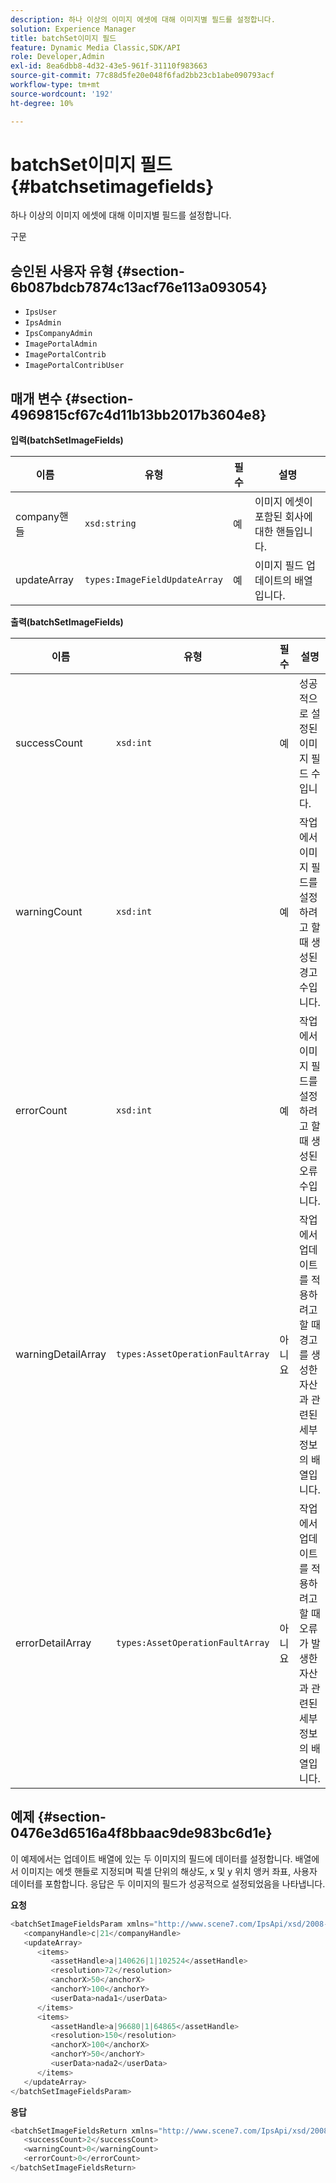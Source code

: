 ```yaml
---
description: 하나 이상의 이미지 에셋에 대해 이미지별 필드를 설정합니다.
solution: Experience Manager
title: batchSet이미지 필드
feature: Dynamic Media Classic,SDK/API
role: Developer,Admin
exl-id: 8ea6dbb8-4d32-43e5-961f-31110f983663
source-git-commit: 77c88d5fe20e048f6fad2bb23cb1abe090793acf
workflow-type: tm+mt
source-wordcount: '192'
ht-degree: 10%

---
```


# batchSet이미지 필드{#batchsetimagefields}

하나 이상의 이미지 에셋에 대해 이미지별 필드를 설정합니다.

구문

## 승인된 사용자 유형 {#section-6b087bdcb7874c13acf76e113a093054}

* `IpsUser`
* `IpsAdmin`
* `IpsCompanyAdmin`
* `ImagePortalAdmin`
* `ImagePortalContrib`
* `ImagePortalContribUser`

## 매개 변수 {#section-4969815cf67c4d11b13bb2017b3604e8}

**입력(batchSetImageFields)**

| 이름 | 유형 | 필수 | 설명 |
|---|---|---|---|
| company핸들 | `xsd:string` | 예 | 이미지 에셋이 포함된 회사에 대한 핸들입니다. |
| updateArray | `types:ImageFieldUpdateArray` | 예 | 이미지 필드 업데이트의 배열입니다. |

**출력(batchSetImageFields)**

| 이름 | 유형 | 필수 | 설명 |
|---|---|---|---|
| successCount | `xsd:int` | 예 | 성공적으로 설정된 이미지 필드 수입니다. |
| warningCount | `xsd:int` | 예 | 작업에서 이미지 필드를 설정하려고 할 때 생성된 경고 수입니다. |
| errorCount | `xsd:int` | 예 | 작업에서 이미지 필드를 설정하려고 할 때 생성된 오류 수입니다. |
| warningDetailArray | `types:AssetOperationFaultArray` | 아니요 | 작업에서 업데이트를 적용하려고 할 때 경고를 생성한 자산과 관련된 세부 정보의 배열입니다. |
| errorDetailArray | `types:AssetOperationFaultArray` | 아니요 | 작업에서 업데이트를 적용하려고 할 때 오류가 발생한 자산과 관련된 세부 정보의 배열입니다. |

## 예제 {#section-0476e3d6516a4f8bbaac9de983bc6d1e}

이 예제에서는 업데이트 배열에 있는 두 이미지의 필드에 데이터를 설정합니다. 배열에서 이미지는 에셋 핸들로 지정되며 픽셀 단위의 해상도, x 및 y 위치 앵커 좌표, 사용자 데이터를 포함합니다. 응답은 두 이미지의 필드가 성공적으로 설정되었음을 나타냅니다.

**요청**

```java
<batchSetImageFieldsParam xmlns="http://www.scene7.com/IpsApi/xsd/2008-01-15">
   <companyHandle>c|21</companyHandle>
   <updateArray>
      <items>
         <assetHandle>a|140626|1|102524</assetHandle>
         <resolution>72</resolution>
         <anchorX>50</anchorX>
         <anchorY>100</anchorY>
         <userData>nada1</userData>
      </items>
      <items>
         <assetHandle>a|96680|1|64865</assetHandle>
         <resolution>150</resolution>
         <anchorX>100</anchorX>
         <anchorY>50</anchorY>
         <userData>nada2</userData>
      </items>
   </updateArray>
</batchSetImageFieldsParam>
```

**응답**

```java
<batchSetImageFieldsReturn xmlns="http://www.scene7.com/IpsApi/xsd/2008-01-15">
   <successCount>2</successCount>
   <warningCount>0</warningCount>
   <errorCount>0</errorCount>
</batchSetImageFieldsReturn>
```
